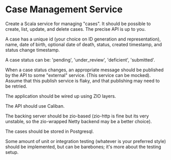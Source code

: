 # Case Management Service

Create a Scala service for managing "cases". It should be possible to create, list, update, and delete cases. The precise API is up to you.

A case has a unique id (your choice on ID generation and representation), name, date of birth, optional date of death, status, created timestamp, and status change timestamp.

A case status can be: 'pending', 'under_review', 'deficient', 'submitted'.

When a case status changes, an appropriate message should be published by the API to some "external" service. (This service can be mocked). Assume that this publish service is flaky, and that publishing may need to be retried.

The application should be wired up using ZIO layers.

The API should use Caliban.

The backing server should be zio-based (zio-http is fine but its very unstable, so the zio-wrapped Netty backend may be a better choice).

The cases should be stored in Postgresql.

Some amount of unit or integration testing (whatever is your preferred style) should be implemented, but can be barebones; it's more about the testing setup.
